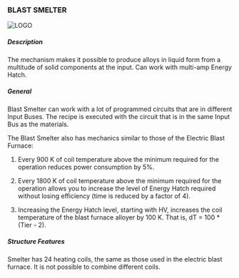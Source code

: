### BLAST SMELTER

![LOGO](https://gtimpact.space/media/gregtech/BlastSmelter.png)

##### Description

The mechanism makes it possible to produce alloys in liquid form from a multitude of solid components at the input. Can work with multi-amp Energy Hatch.

##### General

Blast Smelter can work with a lot of programmed circuits that are in different Input Buses. The recipe is executed with the circuit that is in the same Input Bus as the materials.

The Blast Smelter also has mechanics similar to those of the Electric Blast Furnace:


1. Every 900 K of coil temperature above the minimum required for the operation reduces power consumption by 5%.


2. Every 1800 K of coil temperature above the minimum required for the operation allows you to increase the level of Energy Hatch required without losing efficiency (time is reduced by a factor of 4).


3. Increasing the Energy Hatch level, starting with HV, increases the coil temperature of the blast furnace alloyer by 100 K. That is, dT = 100 * (Tier - 2).

##### Structure Features

Smelter has 24 heating coils, the same as those used in the electric blast furnace. It is not possible to combine different coils.

